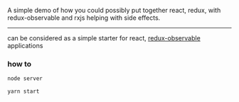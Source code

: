 A simple demo of how you could possibly put together react, redux,
with redux-observable and rxjs helping with side effects.

---

can be considered as a simple starter for 
react, [redux-observable](https://github.com/redux-observable/redux-observable) applications

### how to

```bash
node server
```

```bash
yarn start
```

